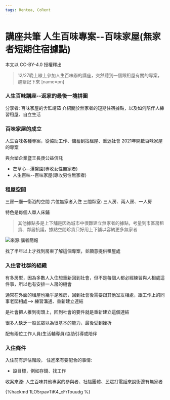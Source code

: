 ```yaml
---
tags: Rentea, CoRent
---
```

# 講座共筆 人生百味專案--百味家屋(無家者短期住宿據點)

本文以 CC-BY-4.0 授權釋出

> 12/27晚上線上參加人生百味辦的講座，突然聽到一個跟租屋有關的專案，趕緊記下來 [name=pn]

### 人生百味講座--返家的最後一塊拼圖

分享者: 百味家屋的舍監靖茹
介紹關於無家者的短期住宿據點，以及如何陪伴人練習租屋、自立生活


### 百味家屋的成立

人生百味各種專案，從協助工作、儲蓄到找租屋、重返社會
2021年開啟百味家屋的專案

與台塑企業暨王長庚公益信託
* 芒草心--潭馨園(專收女性無家者)
* 人生百味--百味家屋(專收男性無家者)


### 租屋空間

三房一廳一衛浴的空間
六位無家者入住
三間臥室: 三人房、兩人房、一人房

特色是每個人單人床鋪 
> 其他據點多是上下舖是因為城市中很難建立無家者的據點，考量到市區房租貴、鄰居抗議，據點空間珍貴只好用上下舖以容納更多無家者

![來源:講者簡報](https://s3-ap-northeast-1.amazonaws.com/g0v-hackmd-images/uploads/upload_ac0cc8cefc10ecf4e65acfb2fe0f2590.png)

找了半年以上才找到房東了解這個專案，並願意提供租屋處

### 入住者社群的組織

有多房型，因為多數人入住想重新回到社會，但不是每個人都必經練習與人相處這件事，所以也有安排一人房的機會

通常在外面的租屋也幾乎是雅房，回到社會後需要跟其他室友相處，跟工作上的同事老闆相處--> 練習溝通、重新建立連結

是社會把人推到街頭上，回到社會的要件就是重新建立這個連結

很多人缺乏一般民眾以為很基本的能力，最後受到挫折

配有兩位工作人員(生活輔導員)協助引導或陪伴

### 入住條件

入住前有評估階段，
住進來有要配合的事情:
* 設目標，例如存錢、找工作

收案來源: 人生百味其他專案的參與者、社福團體、民眾打電話來說街邊有無家者




{%hackmd 1LO5rpavTiK4_cFrTouudg %}
